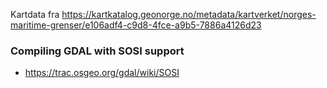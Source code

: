 Kartdata fra https://kartkatalog.geonorge.no/metadata/kartverket/norges-maritime-grenser/e106adf4-c9d8-4fce-a9b5-7886a4126d23

### Compiling GDAL with SOSI support

- https://trac.osgeo.org/gdal/wiki/SOSI
